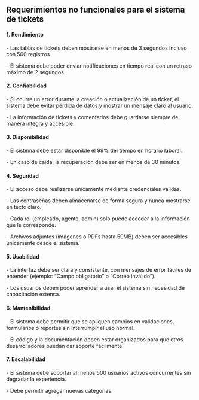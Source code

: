 ## Requerimientos no funcionales para el sistema de tickets



#### 1\. Rendimiento

\- Las tablas de tickets deben mostrarse en menos de 3 segundos incluso con 500 registros.  

\- El sistema debe poder enviar notificaciones en tiempo real con un retraso máximo de 2 segundos.  



#### 2\. Confiabilidad

\- Si ocurre un error durante la creación o actualización de un ticket, el sistema debe evitar pérdida de datos y mostrar un mensaje claro al usuario.  

\- La información de tickets y comentarios debe guardarse siempre de manera íntegra y accesible.  



#### 3\. Disponibilidad

\- El sistema debe estar disponible el 99% del tiempo en horario laboral.  

\- En caso de caída, la recuperación debe ser en menos de 30 minutos.  



#### 4\. Seguridad

\- El acceso debe realizarse únicamente mediante credenciales válidas.  

\- Las contraseñas deben almacenarse de forma segura y nunca mostrarse en texto claro.  

\- Cada rol (empleado, agente, admin) solo puede acceder a la información que le corresponde.  

\- Archivos adjuntos (imágenes o PDFs hasta 50MB) deben ser accesibles únicamente desde el sistema.  



#### 5\. Usabilidad

\- La interfaz debe ser clara y consistente, con mensajes de error fáciles de entender (ejemplo: “Campo obligatorio” o “Correo inválido”).  

\- Los usuarios deben poder aprender a usar el sistema sin necesidad de capacitación extensa.  



#### 6\. Mantenibilidad

\- El sistema debe permitir que se apliquen cambios en validaciones, formularios o reportes sin interrumpir el uso normal.  

\- El código y la documentación deben estar organizados para que otros desarrolladores puedan dar soporte fácilmente.  



#### 7\. Escalabilidad

\- El sistema debe soportar al menos 500 usuarios activos concurrentes sin degradar la experiencia.  

\- Debe permitir agregar nuevas categorías.

